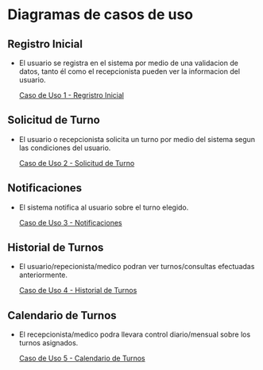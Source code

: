# Diagramas de casos de uso

## Registro Inicial

- El usuario se registra en el sistema por medio de una validacion de datos, tanto él como el recepcionista pueden ver la informacion del usuario.

  [Caso de Uso 1 - Regristro Inicial](https://drive.google.com/file/d/1EdgXRPtoF3ogILywIyOyj2QK2kxc5xn-/view?usp=sharing)

## Solicitud de Turno 

- El usuario o recepcionista solicita un turno por medio del sistema segun las condiciones del usuario.

  [Caso de Uso 2 - Solicitud de Turno](https://drive.google.com/file/d/1OhEXzv1_cnZ7AaUl6Dr_fRHzY6nuIGNk/view?usp=sharing)

## Notificaciones

- El sistema notifica al usuario sobre el turno elegido.

  [Caso de Uso 3 - Notificaciones](https://drive.google.com/file/d/19R9CauPGOo22u5HRhHXeDplDrzupXgtP/view?usp=sharing)

## Historial de Turnos

- El usuario/repecionista/medico podran ver turnos/consultas efectuadas anteriormente.

  [Caso de Uso 4 - Historial de Turnos](https://drive.google.com/file/d/15xM3yO1fjofy6m1y4vuxoENSytzELIEo/view?usp=sharing)

## Calendario de Turnos

- El recepcionista/medico podra llevara control diario/mensual sobre los turnos asignados.

  [Caso de Uso 5 - Calendario de Turnos](https://drive.google.com/file/d/1NRyM-nqq43wXTA-6-ZhEazvCWvoN-tL-/view?usp=sharing)
